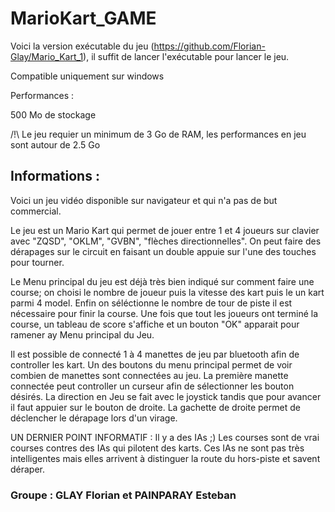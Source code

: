# MarioKart_GAME
Voici la version exécutable du jeu (https://github.com/Florian-Glay/Mario_Kart_1), il suffit de lancer l'exécutable pour lancer le jeu.

Compatible uniquement sur windows

Performances :

500 Mo de stockage

/!\ Le jeu requier un minimum de 3 Go de RAM, les performances en jeu sont autour de 2.5 Go

## Informations :

Voici un jeu vidéo disponible sur navigateur et qui n'a pas de but commercial.

Le jeu est un Mario Kart qui permet de jouer entre 1 et 4 joueurs sur clavier avec "ZQSD", "OKLM", "GVBN", "flèches directionnelles". On peut faire des dérapages sur le circuit en faisant un double appuie sur l'une des touches pour tourner.

Le Menu principal du jeu est déjà très bien indiqué sur comment faire une course; on choisi le nombre de joueur puis la vitesse des kart puis le un kart parmi 4 model. Enfin on séléctionne le nombre de tour de piste il est nécessaire pour finir la course. Une fois que tout les joueurs ont terminé la course, un tableau de score s'affiche et un bouton "OK" apparait pour ramener ay Menu principal du Jeu.

Il est possible de connecté 1 à 4 manettes de jeu par bluetooth afin de controller les kart. Un des boutons du menu principal permet de voir combien de manettes sont connectées au jeu. La première manette connectée peut controller un curseur afin de sélectionner les bouton désirés. La direction en Jeu se fait avec le joystick tandis que pour avancer il faut appuier sur le bouton de droite. La gachette de droite permet de déclencher le dérapage lors d'un virage.

UN DERNIER POINT INFORMATIF : Il y a des IAs ;) Les courses sont de vrai courses contres des IAs qui pilotent des karts. Ces IAs ne sont pas très intelligentes mais elles arrivent à distinguer la route du hors-piste et savent déraper.

### Groupe : GLAY Florian et PAINPARAY Esteban
